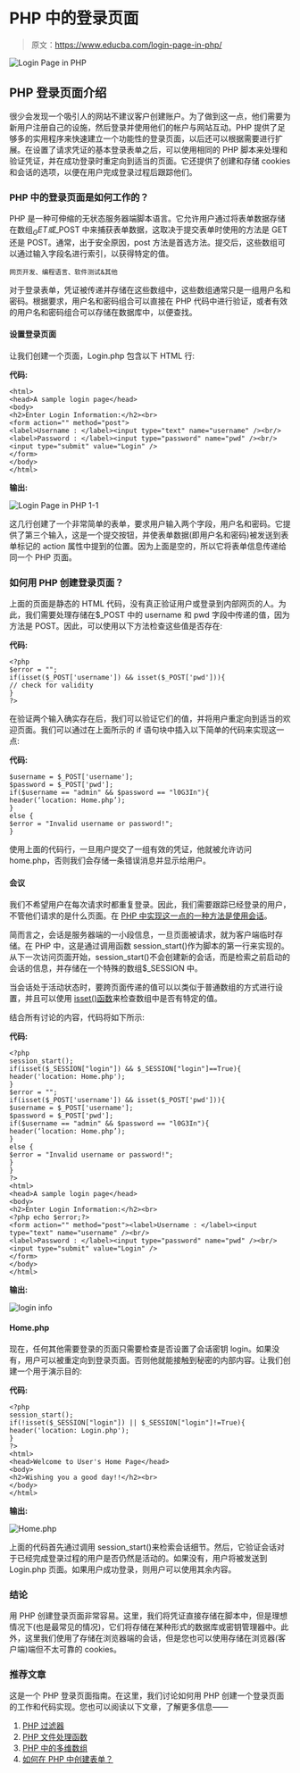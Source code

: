 # PHP 中的登录页面

> 原文：<https://www.educba.com/login-page-in-php/>

![Login Page in PHP](img/dccac3972f1a58bbbfc1652f099fed0f.png)



## PHP 登录页面介绍

很少会发现一个吸引人的网站不建议客户创建账户。为了做到这一点，他们需要为新用户注册自己的设施，然后登录并使用他们的帐户与网站互动。PHP 提供了足够多的实用程序来快速建立一个功能性的登录页面，以后还可以根据需要进行扩展。在设置了请求凭证的基本登录表单之后，可以使用相同的 PHP 脚本来处理和验证凭证，并在成功登录时重定向到适当的页面。它还提供了创建和存储 cookies 和会话的选项，以便在用户完成登录过程后跟踪他们。

### PHP 中的登录页面是如何工作的？

PHP 是一种可伸缩的无状态服务器端脚本语言。它允许用户通过将表单数据存储在数组$_GET 或$_POST 中来捕获表单数据，这取决于提交表单时使用的方法是 GET 还是 POST。通常，出于安全原因，post 方法是首选方法。提交后，这些数组可以通过输入字段名进行索引，以获得特定的值。

<small>网页开发、编程语言、软件测试&其他</small>

对于登录表单，凭证被传递并存储在这些数组中，这些数组通常只是一组用户名和密码。根据要求，用户名和密码组合可以直接在 PHP 代码中进行验证，或者有效的用户名和密码组合可以存储在数据库中，以便查找。

#### 设置登录页面

让我们创建一个页面，Login.php 包含以下 HTML 行:

**代码:**

```
<html>
<head>A sample login page</head>
<body>
<h2>Enter Login Information:</h2><br>
<form action="" method="post">
<label>Username : </label><input type="text" name="username" /><br/>
<label>Password : </label><input type="password" name="pwd" /><br/>
<input type="submit" value="Login" />
</form>
</body>
</html>
```

**输出:**

![Login Page in PHP 1-1](img/100ca8c01bff692dbe6d021258e2c1bd.png)



这几行创建了一个非常简单的表单，要求用户输入两个字段，用户名和密码。它提供了第三个输入，这是一个提交按钮，并使表单数据(即用户名和密码)被发送到表单标记的 action 属性中提到的位置。因为上面是空的，所以它将表单信息传递给同一个 PHP 页面。

### 如何用 PHP 创建登录页面？

上面的页面是静态的 HTML 代码，没有真正验证用户或登录到内部网页的人。为此，我们需要处理存储在$_POST 中的 username 和 pwd 字段中传递的值，因为方法是 POST。因此，可以使用以下方法检查这些值是否存在:

**代码:**

```
<?php
$error = "";
if(isset($_POST['username']) && isset($_POST['pwd'])){
// check for validity
}
?>
```

在验证两个输入确实存在后，我们可以验证它们的值，并将用户重定向到适当的欢迎页面。我们可以通过在上面所示的 if 语句块中插入以下简单的代码来实现这一点:

**代码:**

```
$username = $_POST['username'];
$password = $_POST['pwd'];
if($username == "admin" && $password == "l0G3In"){
header(‘location: Home.php’);
}
else {
$error = "Invalid username or password!";
}
```

使用上面的代码行，一旦用户提交了一组有效的凭证，他就被允许访问 home.php，否则我们会存储一条错误消息并显示给用户。

#### 会议

我们不希望用户在每次请求时都重复登录。因此，我们需要跟踪已经登录的用户，不管他们请求的是什么页面。在 [PHP 中实现这一点的一种方法是使用会话](https://www.educba.com/sessions-in-php/)。

简而言之，会话是服务器端的一小段信息，一旦页面被请求，就为客户端临时存储。在 PHP 中，这是通过调用函数 session_start()作为脚本的第一行来实现的。从下一次访问页面开始，session_start()不会创建新的会话，而是检索之前启动的会话的信息，并存储在一个特殊的数组$_SESSION 中。

当会话处于活动状态时，要跨页面传递的值可以以类似于普通数组的方式进行设置，并且可以使用 [isset()函数](https://www.educba.com/isset-function-in-php/)来检查数组中是否有特定的值。

结合所有讨论的内容，代码将如下所示:

**代码:**

```
<?php
session_start();
if(isset($_SESSION["login"]) && $_SESSION["login"]==True){
header('location: Home.php');
}
$error = "";
if(isset($_POST['username']) && isset($_POST['pwd'])){
$username = $_POST['username'];
$password = $_POST['pwd'];
if($username == "admin" && $password == "l0G3In"){
header(‘location: Home.php’);
}
else {
$error = "Invalid username or password!";
}
}
?>
<html>
<head>A sample login page</head>
<body>
<h2>Enter Login Information:</h2><br>
<?php echo $error;?>
<form action="" method="post"><label>Username : </label><input type="text" name="username" /><br/>
<label>Password : </label><input type="password" name="pwd" /><br/>
<input type="submit" value="Login" />
</form>
</body>
</html>
```

**输出:**

![login info](img/203c0d7ec5fa7e9b08d95da5ce14886f.png)



#### Home.php

现在，任何其他需要登录的页面只需要检查是否设置了会话密钥 login。如果没有，用户可以被重定向到登录页面。否则他就能接触到秘密的内部内容。让我们创建一个用于演示目的:

**代码:**

```
<?php
session_start();
if(!isset($_SESSION["login"]) || $_SESSION["login"]!=True){
header('location: Login.php');
}
?>
<html>
<head>Welcome to User's Home Page</head>
<body>
<h2>Wishing you a good day!!</h2><br>
</body>
</html>
```

**输出:**

![Home.php](img/96f62d02e6066bda861815ba3aec9329.png)



上面的代码首先通过调用 session_start()来检索会话细节。然后，它验证会话对于已经完成登录过程的用户是否仍然是活动的。如果没有，用户将被发送到 Login.php 页面。如果用户成功登录，则用户可以使用其余内容。

### 结论

用 PHP 创建登录页面非常容易。这里，我们将凭证直接存储在脚本中，但是理想情况下(也是最常见的情况)，它们将存储在某种形式的数据库或密钥管理器中。此外，这里我们使用了存储在浏览器端的会话，但是您也可以使用存储在浏览器(客户端)端但不太可靠的 cookies。

### 推荐文章

这是一个 PHP 登录页面指南。在这里，我们讨论如何用 PHP 创建一个登录页面的工作和代码实现。您也可以阅读以下文章，了解更多信息——

1.  [PHP 过滤器](https://www.educba.com/php-filters/)
2.  [PHP 文件处理函数](https://www.educba.com/php-file-handling/)
3.  [PHP 中的多维数组](https://www.educba.com/multidimensional-array-in-php/)
4.  [如何在 PHP 中创建表单？](https://www.educba.com/php-form/)





